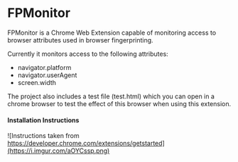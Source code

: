 # FPMonitor

FPMonitor is a Chrome Web Extension capable of monitoring access to browser attributes used in browser fingerprinting.

Currently it monitors access to the following attributes:
* navigator.platform
* navigator.userAgent
* screen.width

The project also includes a test file (test.html) which you can open in a chrome browser to test the effect of this browser when using this extension.

#### Installation Instructions
![Instructions taken from https://developer.chrome.com/extensions/getstarted](https://i.imgur.com/aOYCssp.png)
